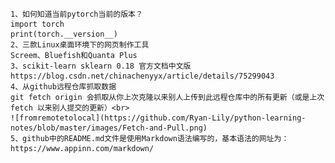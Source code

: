 	1、如何知道当前pytorch当前的版本？
	import torch
	print(torch.__version__)
	2、三款Linux桌面环境下的网页制作工具
	Screem、Bluefish和Quanta Plus 
	3、scikit-learn sklearn 0.18 官方文档中文版
	https://blog.csdn.net/chinachenyyx/article/details/75299043
	4、从github远程仓库抓取数据
	git fetch origin 会抓取从你上次克隆以来别人上传到此远程仓库中的所有更新（或是上次 fetch 以来别人提交的更新）<br>
	![fromremotetolocal](https://github.com/Ryan-Lily/python-learning-notes/blob/master/images/Fetch-and-Pull.png)
	5、github中的README.md文件是使用Markdown语法编写的，基本语法的网址为：https://www.appinn.com/markdown/
